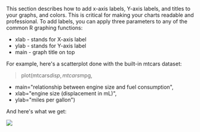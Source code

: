 This section describes how to add x-axis labels, Y-axis labels, and titles to your graphs, and colors.   This is critical for making your charts readable and professional.  To add labels, you can apply three parameters to any of the common R graphing functions:

* xlab - stands for X-axis label
* ylab - stands for Y-axis label
* main - graph title on top

For example, here's a scatterplot done with the built-in mtcars dataset:

> plot(mtcars$disp, mtcars$mpg, 
+   main="relationship between engine size and fuel consumption",
+   xlab="engine size (displacement in mL)",
+   ylab="miles per gallon")

And here's what we get:

![](mpg-vs-disp-labels.png)

